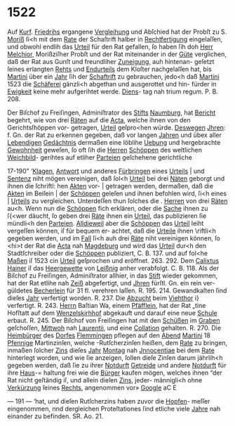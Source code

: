 # 1522

Auf [Kurf](../../register/worte/kurf.md). [Friedrihs](../../register/worte/friedrihs.md) ergangene [Vergleihung](../../register/worte/vergleihung.md) und
Abſchied hat der Probſt zu S. [Moriß](../../register/worte/moriß.md) ſi<h mit dem [Rate](../../register/worte/rate.md)
der Schaſtrift halber in [Rechtfertigung](../../register/orte/rechtfertigung.md) eingelaſſen, und
obwohl endlih das [Urteil](../../register/worte/urteil.md) für den Rat gefallen, ſo
haben ſih doh [Herr](../../register/worte/herr.md) [Melchior](../../register/worte/melchior.md), Morißziſher Probſt und
der Rat miteinander in der [Güte](../../register/worte/güte.md) verglichen, daß der Rat
aus Gunſt und freundliher [Zuneigung](../../register/worte/zuneigung.md), auh hintenan-
geſetzt ſeines erlangten [Rehts](../../register/worte/rehts.md) und [Endurteils](../../register/worte/endurteils.md) dem Kloſter
nachgelaſſen hat, bis [Martini](../../register/worte/martini.md) über ein [Jahr](../../register/worte/jahr.md) ſih der
[Schaftrift](../../register/worte/schaftrift.md) zu gebrauchen, jedo<h daß [Martini](../../register/worte/martini.md) 1523 die
[Schäferei](../../register/worte/schäferei.md) gänzli<h abgethan und ausgerottet und hin-
fürder in [Ewigkeit](../../register/orte/ewigkeit.md) keine mehr aufgerihtet werde. [Diens](../../register/worte/diens.md)-
tag nah trium regum. P. B. 208.

Der Biſchof zu Freiſingen, Adminiſtrator des [Stifts](../../register/worte/stifts.md)
[Naumburg](../../register/worte/naumburg.md), hat [Bericht](../../register/worte/bericht.md) begehrt, wie von drei [Räten](../../register/worte/räten.md) auf
die [Acta](../../register/worte/acta.md), welche ihnen von den Gerichtsſhöppen vor-
getragen, [Urteil](../../register/worte/urteil.md) geſpro<hen würde. [Deswegen](../../register/worte/deswegen.md) [Jhren](../../register/worte/jhren.md):
f. Gn. der Rat zu erkennen gegeben, daß vor langen
[Jahren](../../register/worte/jahren.md) und übex aller [Lebendigen](../../register/worte/lebendigen.md) [Gedächtnis](../../register/worte/gedächtnis.md) dermaßen
eine löblihe [Uebung](../../register/worte/uebung.md) und hergebrachte [Gewohnheit](../../register/worte/gewohnheit.md) geweſen,
ſo oft ſih die [Herren](../../register/worte/herren.md) [Schöppen](../../register/worte/schöppen.md) des weltlichen [Weichbild](../../register/worte/weichbild.md)-
gerihtes auf etliher [Parteien](../../register/worte/parteien.md) geſchehene gerichtliche


17-190"
‘[Klagen](../../register/worte/klagen.md), [Antwort](../../register/worte/antwort.md) und anderes [Fürbringen](../../register/worte/fürbringen.md) eines [Urteils](../../register/worte/urteils.md) |
und [Sentenz](../../register/worte/sentenz.md) niht mögen vereinigen, daß ſol<h [Urteil](../../register/worte/urteil.md) bei
drei [Näten](../../register/worte/näten.md) geborgt und ihnen die ſchriftl: hen [Akten](../../register/worte/akten.md) vor- |
getragen werden, dermaßen, daß die [Akten](../../register/worte/akten.md) im Beiſein |
der [Schöppen](../../register/worte/schöppen.md) geleſen und ihnen befohlen wird, ſi<h eines |
[Urteils](../../register/worte/urteils.md) zu vergleichen. Unterdeſſen thun ſolches die
. [Herren](../../register/worte/herren.md) von drei [Räten](../../register/worte/räten.md) au<h. Wenn nun die [Schöppen](../../register/worte/schöppen.md)
fich erklären, oder die [Sache](../../register/worte/sache.md) ihnen zu ſ{<wer däucht, ſo
geben drei [Räte](../../register/worte/räte.md) ihnen ein [Urteil](../../register/worte/urteil.md), das publizieren ſie
mündli<h den [Parteien](../../register/worte/parteien.md). [Alldieweil](../../register/worte/alldieweil.md) aber die [Schöppen](../../register/worte/schöppen.md)
das [Urteil](../../register/worte/urteil.md) leiht vergeſſen können, iſ für bequem er-
achtet, daß die [Urteile](../../register/worte/urteile.md) ihnen \riftli<h gegeben werden,
und im [Fall](../../register/worte/fall.md) ſi<h auh drei [Räte](../../register/worte/räte.md) niht vereinigen können,
ſo \<hi>t der Rat die [Acta](../../register/worte/acta.md) nah [Magdeburg](../../register/worte/magdeburg.md) und wird
das [Urteil](../../register/worte/urteil.md) dur<h den Stadtſchreiber oder die [Schöppen](../../register/worte/schöppen.md)
publiziert, C. B. 137. und auf fol<he [Maßen](../../register/worte/maßen.md) iſ 1523
cin [Urteil](../../register/worte/urteil.md) geſprochen und eröffnet. 263. 292.
Dem [Calixtus](../../register/worte/calixtus.md) [Hainer](../../register/worte/hainer.md) iſ das [Heergewette](../../register/worte/heergewette.md) von [Leißnig](../../register/orte/leißnig.md)
anher verabfolgt. C. B. 118.
Als der Biſchof zu Freiſingen, Adminiſtrator allhier,
in das [Stift](../../register/worte/stift.md) wieder gekommen, hat der Rat etlihe nah
[Zeiß](../../register/worte/zeiß.md) abgefertigt, und [Jhren](../../register/worte/jhren.md) fürſtl. Gn. ein rein ver-
güldetes [Becherlein](../../register/worte/becherlein.md) für 31 fl. verehren laſſen. R. 195. 214.
Gewandkaſten ſind dieſes [Jahr](../../register/worte/jahr.md) verfertigt worden.
R. 237.
Die [Abzucht](../../register/worte/abzucht.md) beim [Viehthor](../../register/worte/viehthor.md) i} verfertigt. R. 243.
[Herrn](../../register/worte/herrn.md) Baſtian Wa, einem [Pfäfflein](../../register/worte/pfäfflein.md), hat der Rat
„tine Hofſtatt auf dem [Wenzelskirhhof](../../register/worte/wenzelskirhhof.md) abgekauft und darauf
eine neue [Schule](../../register/worte/schule.md) erbaut. R. 245.
Der Biſchof von Freiſingen hat mit den [Schüßen](../../register/worte/schüßen.md) im
[Graben](../../register/worte/graben.md) geſchoſſen, [Mittwoh](../../register/worte/mittwoh.md) nah [Laurentii](../../register/worte/laurentii.md), und eine
[Collation](../../register/worte/collation.md) gehalten. R. 270.
Die [Heimbürger](../../register/worte/heimbürger.md) des [Dorfes](../../register/worte/dorfes.md) [Flemmingen](../../register/worte/flemmingen.md) pflegen auf
den [Abend](../../register/worte/abend.md) [Martini](../../register/worte/martini.md) 18 [Pfennige](../../register/worte/pfennige.md) Martinzinſen, welche
-Rutſcherzinſen heißen, dem [Rate](../../register/worte/rate.md) zu bringen, inmaßen
ſolcher [Zins](../../register/worte/zins.md) dieſes [Jahr](../../register/worte/jahr.md) [Montag](../../register/worte/montag.md) nah [Jnnocentiae](../../register/worte/jnnocentiae.md) bei dem
[Rate](../../register/worte/rate.md) hinterlegt worden, und wie ſie anzeigen, ſollen dieſe
Zinſen darum jährlih<h gegeben werden, daß ſie zu ihrer
[Notdurft](../../register/worte/notdurft.md) [Getreide](../../register/worte/getreide.md) und andere [Notdurft](../../register/worte/notdurft.md) für ihre [Haus](../../register/worte/haus.md)-=
haltung frei wie die [Bürger](../../register/worte/bürger.md) kaufen mögen, welches ihnen
“der Rat nicht geſtändig iſ, und allein dieſen [Zins](../../register/worte/zins.md), jeder-
männigli<h ohne [Verkürzung](../../register/worte/verkürzung.md) ſeines [Rechts](../../register/worte/rechts.md), angenommen
vor» [Google](../../register/worte/google.md) aC E


— 191 —
‘hat, und dieſen Rutſcherzins haben zuvor die [Hopfen](../../register/worte/hopfen.md)-
meſſer eingenommen, nnd dergleichen Proteſtationes ſind
etliche viele [Jahre](../../register/worte/jahre.md) nah einander zu befinden. SR. Ao. 21.
